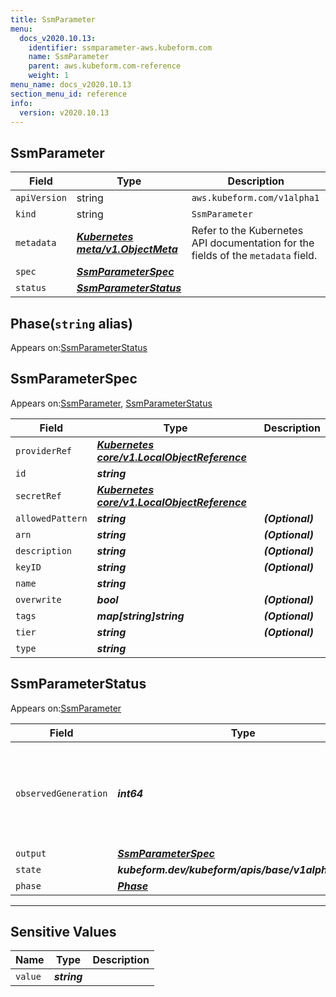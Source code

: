 ```yaml
---
title: SsmParameter
menu:
  docs_v2020.10.13:
    identifier: ssmparameter-aws.kubeform.com
    name: SsmParameter
    parent: aws.kubeform.com-reference
    weight: 1
menu_name: docs_v2020.10.13
section_menu_id: reference
info:
  version: v2020.10.13
---
```


## SsmParameter
| Field | Type | Description |
| ------ | ----- | ----------- |
| `apiVersion` | string | `aws.kubeform.com/v1alpha1` |
|    `kind` | string | `SsmParameter` |
| `metadata` | ***[Kubernetes meta/v1.ObjectMeta](https://kubernetes.io/docs/reference/generated/kubernetes-api/v1.13/#objectmeta-v1-meta)***|Refer to the Kubernetes API documentation for the fields of the `metadata` field.|
| `spec` | ***[SsmParameterSpec](#ssmparameterspec)***||
| `status` | ***[SsmParameterStatus](#ssmparameterstatus)***||
## Phase(`string` alias)

Appears on:[SsmParameterStatus](#ssmparameterstatus)

## SsmParameterSpec

Appears on:[SsmParameter](#ssmparameter), [SsmParameterStatus](#ssmparameterstatus)

| Field | Type | Description |
| ------ | ----- | ----------- |
| `providerRef` | ***[Kubernetes core/v1.LocalObjectReference](https://kubernetes.io/docs/reference/generated/kubernetes-api/v1.13/#localobjectreference-v1-core)***||
| `id` | ***string***||
| `secretRef` | ***[Kubernetes core/v1.LocalObjectReference](https://kubernetes.io/docs/reference/generated/kubernetes-api/v1.13/#localobjectreference-v1-core)***||
| `allowedPattern` | ***string***| ***(Optional)*** |
| `arn` | ***string***| ***(Optional)*** |
| `description` | ***string***| ***(Optional)*** |
| `keyID` | ***string***| ***(Optional)*** |
| `name` | ***string***||
| `overwrite` | ***bool***| ***(Optional)*** |
| `tags` | ***map[string]string***| ***(Optional)*** |
| `tier` | ***string***| ***(Optional)*** |
| `type` | ***string***||
## SsmParameterStatus

Appears on:[SsmParameter](#ssmparameter)

| Field | Type | Description |
| ------ | ----- | ----------- |
| `observedGeneration` | ***int64***| ***(Optional)*** Resource generation, which is updated on mutation by the API Server.|
| `output` | ***[SsmParameterSpec](#ssmparameterspec)***| ***(Optional)*** |
| `state` | ***kubeform.dev/kubeform/apis/base/v1alpha1.State***| ***(Optional)*** |
| `phase` | ***[Phase](#phase)***| ***(Optional)*** |
---
## Sensitive Values
| Name | Type | Description |
|------|------|-------------|
| `value` | ***string*** ||
